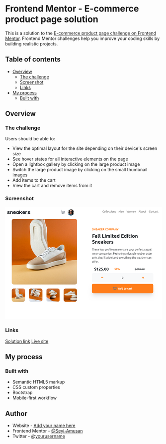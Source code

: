 # Frontend Mentor - E-commerce product page solution

This is a solution to the [E-commerce product page challenge on Frontend Mentor](https://www.frontendmentor.io/challenges/ecommerce-product-page-UPsZ9MJp6). Frontend Mentor challenges help you improve your coding skills by building realistic projects.

## Table of contents

- [Overview](#overview)
  - [The challenge](#the-challenge)
  - [Screenshot](#screenshot)
  - [Links](#links)
- [My process](#my-process)
  - [Built with](#built-with)



## Overview

### The challenge

Users should be able to:

- View the optimal layout for the site depending on their device's screen size
- See hover states for all interactive elements on the page
- Open a lightbox gallery by clicking on the large product image
- Switch the large product image by clicking on the small thumbnail images
- Add items to the cart
- View the cart and remove items from it

### Screenshot

![()](./image.png)


### Links

[Solution link](https://www.frontendmentor.io/solutions/ecommerce-product-page-bV0UKa6Aam)
[Live site](https://seyi-amusan.github.io/ecommerce-product-page/)

## My process

### Built with

- Semantic HTML5 markup
- CSS custom properties
- Bootstrap
- Mobile-first workflow



## Author

- Website - [Add your name here](https://www.your-site.com)
- Frontend Mentor - [@Seyi-Amusan](https://www.frontendmentor.io/profile/Seyi-Amusan)
- Twitter - [@yourusername](https://www.twitter.com/yourusername)

